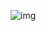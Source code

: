 

![img](https://user-images.githubusercontent.com/33932398/98609965-4f5bfa00-22cd-11eb-87eb-6af971a60e67.png)
